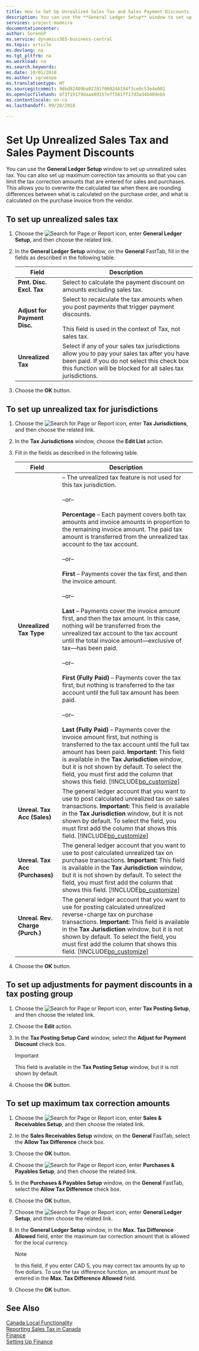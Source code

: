 ```yaml
---
title: How to Set Up Unrealized Sales Tax and Sales Payment Discounts | Microsoft Docs
description: You can use the **General Ledger Setup** window to set up unrealized sales tax. You can also set up maximum correction tax amounts so that you can limit the tax correction amounts that are entered for sales and purchases. This allows you to overwrite the calculated tax when there are rounding differences between what is calculated on the purchase order, and what is calculated on the purchase invoice from the vendor.
services: project-madeira
documentationcenter: 
author: SorenGP
ms.service: dynamics365-business-central
ms.topic: article
ms.devlang: na
ms.tgt_pltfrm: na
ms.workload: na
ms.search.keywords: 
ms.date: 10/01/2018
ms.author: sgroespe
ms.translationtype: HT
ms.sourcegitcommit: 9dbd92409ba02281f008246194f3ce0c53e4e001
ms.openlocfilehash: df3f19179daaa80157eff561ff17d3a34b40deb5
ms.contentlocale: en-ca
ms.lasthandoff: 09/28/2018

---
```

# <a name="set-up-unrealized-sales-tax-and-sales-payment-discounts"></a>Set Up Unrealized Sales Tax and Sales Payment Discounts
You can use the **General Ledger Setup** window to set up unrealized sales tax. You can also set up maximum correction tax amounts so that you can limit the tax correction amounts that are entered for sales and purchases. This allows you to overwrite the calculated tax when there are rounding differences between what is calculated on the purchase order, and what is calculated on the purchase invoice from the vendor.  

## <a name="to-set-up-unrealized-sales-tax"></a>To set up unrealized sales tax  
1.  Choose the ![Search for Page or Report](../../media/ui-search/search_small.png "Search for Page or Report icon") icon, enter **General Ledger Setup**, and then choose the related link.  
2.  In the **General Ledger Setup** window, on the **General** FastTab, fill in the fields as described in the following table.  

    |Field|Description|  
    |---------------------------------|---------------------------------------|  
    |**Pmt. Disc. Excl. Tax**|Select to calculate the payment discount on amounts excluding sales tax.|  
    |**Adjust for Payment Disc.**|Select to recalculate the tax amounts when you post payments that trigger payment discounts.<br /><br /> This field is used in the context of Tax, not sales tax.|  
    |**Unrealized Tax**|Select if any of your sales tax jurisdictions allow you to pay your sales tax after you have been paid. If you do not select this check box this function will be blocked for all sales tax jurisdictions.|  
3.  Choose the **OK** button.  

## <a name="to-set-up-unrealized-tax-for-jurisdictions"></a>To set up unrealized tax for jurisdictions  
1.  Choose the ![Search for Page or Report](../../media/ui-search/search_small.png "Search for Page or Report icon") icon, enter **Tax Jurisdictions**, and then choose the related link.  
2.  In the **Tax Jurisdictions** window, choose the **Edit List** action.  
3.  Fill in the fields as described in the following table.  

    |Field|Description|  
    |---------------------------------|---------------------------------------|  
    |**Unrealized Tax Type**|<Blank> – The unrealized tax feature is not used for this tax jurisdiction.<br /><br /> –or–<br /><br /> **Percentage** – Each payment covers both tax amounts and invoice amounts in proportion to the remaining invoice amount. The paid tax amount is transferred from the unrealized tax account to the tax account.<br /><br /> –or–<br /><br /> **First** – Payments cover the tax first, and then the invoice amount.<br /><br /> –or–<br /><br /> **Last** – Payments cover the invoice amount first, and then the tax amount. In this case, nothing will be transferred from the unrealized tax account to the tax account until the total invoice amount—exclusive of tax—has been paid.<br /><br /> –or–<br /><br /> **First (Fully Paid)** – Payments cover the tax first, but nothing is transferred to the tax account until the full tax amount has been paid.<br /><br /> –or–<br /><br /> **Last (Fully Paid)** – Payments cover the invoice amount first, but nothing is transferred to the tax account until the full tax amount has been paid. **Important:**  This field is available in the **Tax Jurisdiction** window, but it is not shown by default. To select the field, you must first add the column that shows this field. [!INCLUDE[bp_customize](../../includes/bp_customize_md.md)]|  
    |**Unreal. Tax Acc (Sales)**|The general ledger account that you want to use to post calculated unrealized tax on sales transactions. **Important:**  This field is available in the **Tax Jurisdiction** window, but it is not shown by default. To select the field, you must first add the column that shows this field. [!INCLUDE[bp_customize](../../includes/bp_customize_md.md)]|  
    |**Unreal. Tax Acc (Purchases)**|The general ledger account that you want to use to post calculated unrealized tax on purchase transactions. **Important:**  This field is available in the **Tax Jurisdiction** window, but it is not shown by default. To select the field, you must first add the column that shows this field. [!INCLUDE[bp_customize](../../includes/bp_customize_md.md)]|  
    |**Unreal. Rev. Charge (Purch.)**|The general ledger account that you want to use for posting calculated unrealized reverse-charge tax on purchase transactions. **Important:**  This field is available in the **Tax Jurisdiction** window, but it is not shown by default. To select the field, you must first add the column that shows this field. [!INCLUDE[bp_customize](../../includes/bp_customize_md.md)]|  
4.  Choose the **OK** button.  

## <a name="to-set-up-adjustments-for-payment-discounts-in-a-tax-posting-group"></a>To set up adjustments for payment discounts in a tax posting group  
1.  Choose the ![Search for Page or Report](../../media/ui-search/search_small.png "Search for Page or Report icon") icon, enter **Tax Posting Setup**, and then choose the related link.  
2.  Choose the **Edit** action.  
3.  In the **Tax Posting Setup Card** window, select the **Adjust for Payment Discount** check box.  

    > [!IMPORTANT]  
    >  This field is available in the **Tax Posting Setup** window, but it is not shown by default.
4.  Choose the **OK** button.  

## <a name="to-set-up-maximum-tax-correction-amounts"></a>To set up maximum tax correction amounts  
1.  Choose the ![Search for Page or Report](../../media/ui-search/search_small.png "Search for Page or Report icon") icon, enter **Sales & Receivables Setup**, and then choose the related link.  
2.  In the **Sales Receivables Setup** window, on the **General** FastTab, select the **Allow Tax Difference** check box.  
3.  Choose the **OK** button.  
4.  Choose the ![Search for Page or Report](../../media/ui-search/search_small.png "Search for Page or Report icon") icon, enter **Purchases & Payables Setup**, and then choose the related link.  
5.  In the **Purchases & Payables Setup** window, on the **General** FastTab, select the **Allow Tax Difference** check box.  
6.  Choose the **OK** button.  
7.  Choose the ![Search for Page or Report](../../media/ui-search/search_small.png "Search for Page or Report icon") icon, enter **General Ledger Setup**, and then choose the related link.  
8.  In the **General Ledger Setup** window, in the **Max. Tax Difference Allowed** field, enter the maximum tax correction amount that is allowed for the local currency.  

    > [!NOTE]  
    >  In this field, if you enter CAD 5, you may correct tax amounts by up to five dollars. To use the tax difference function, an amount must be entered in the **Max. Tax Difference Allowed** field.  
9. Choose the **OK** button.  

## <a name="see-also"></a>See Also  
[Canada Local Functionality](canada-local-functionality.md)  
[Reporting Sales Tax in Canada](ca-sales-tax.md)  
[Finance](../../finance.md)  
[Setting Up Finance](../../finance.md)


